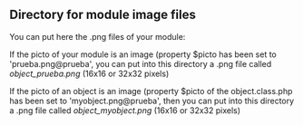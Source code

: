 
Directory for module image files
--------------------------------

You can put here the .png files of your module:


If the picto of your module is an image (property $picto has been set to 'prueba.png@prueba', you can put into this
directory a .png file called *object_prueba.png* (16x16 or 32x32 pixels)


If the picto of an object is an image (property $picto of the object.class.php has been set to 'myobject.png@prueba', then you can put into this
directory a .png file called *object_myobject.png* (16x16 or 32x32 pixels)

